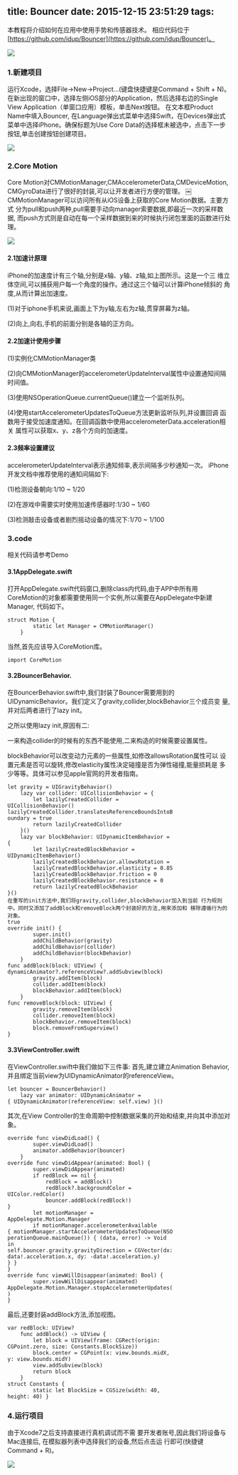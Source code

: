title: Bouncer
date: 2015-12-15 23:51:29
tags:
---

本教程将介绍如何在应用中使用手势和传感器技术。 相应代码位于[https://github.com/idup/Bouncer](https://github.com/idup/Bouncer)。

![](/picture/3-1.png)

### 1.新建项目

运行Xcode，选择File->New->Project...(键盘快捷键是Command + Shift + N)。在新出现的窗口中，选择左侧iOS部分的Application，然后选择右边的Single View Application（单窗口应用）模板，单击Next按钮。
在文本框Product Name中填入Bouncer, 在Language弹出式菜单中选择Swift，在Devices弹出式菜单中选择iPhone。确保标题为Use Core Data的选择框未被选中，点击下一步按钮,单击创建按钮创建项目。

![](/picture/3-2.png)

###  2.Core Motion

Core Motion对CMMotionManager,CMAccelerometerData,CMDeviceMotion, CMGyroData进行了很好的封装,可以让开发者进行方便的管理。
￼
CMMotionManager可以访问所有从iOS设备上获取的Core Motion数据。主要方式 分为pull和push两种,pull需要手动向manager索要数据,即最近一次的采样数据, 而push方式则是自动在每一个采样数据到来的时候执行闭包里面的函数进行处理。

![](/picture/3-3.png)


#### 2.1加速计原理

iPhone的加速度计有三个轴,分别是x轴、y轴、z轴,如上图所示。这是一个三 维立体空间,可以捕获用户每一个角度的操作。通过这三个轴可以计算iPhone倾斜的 角度,从而计算出加速度。

(1)对于iphone手机来说,画面上下为y轴,左右为z轴,贯穿屏幕为z轴。

(2)向上,向右,手机的前面分别是各轴的正方向。

#### 2.2加速计使用步骤

(1)实例化CMMotionManager类

(2)向CMMotionManager的accelerometerUpdateInterval属性中设置通知间隔 时间值。

(3)使用NSOperationQueue.currentQueue()建立一个监听队列。

(4)使用startAccelerometerUpdatesToQueue方法更新监听队列,并设置回调 函数用于接受加速度通知。在回调函数中使用accelerometerData.acceleration相关 属性可以获取x、y、z各个方向的加速度。

#### 2.3频率设置建议

accelerometerUpdateInterval表示通知频率,表示间隔多少秒通知一次。 iPhone开发文档中推荐使用的通知间隔如下:

(1)检测设备朝向:1/10 ~ 1/20

(2)在游戏中需要实时使用加速传感器时:1/30 ~ 1/60

(3)检测敲击设备或者剧烈摇动设备的情况下:1/70 ~ 1/100

### 3.code

相关代码请参考Demo

#### 3.1AppDelegate.swift

打开AppDelegate.swift代码窗口,删除class内代码,由于APP中所有用 CoreMotion的对象都需要使用同一个实例,所以需要在AppDelegate中新建Manager, 代码如下。

```
struct Motion {
        static let Manager = CMMotionManager()
    }
```

当然,首先应该导入CoreMotion库。

```
import CoreMotion
```

#### 3.2BouncerBehavior.

在BouncerBehavior.swift中,我们封装了Bouncer需要用到的 UIDynamicBehavior。我们定义了gravity,collider,blockBehavior三个成员变 量,并对后两者进行了lazy init。

之所以使用lazy init,原因有二:

一来构造collider的时候有的东西不能使用,二来构造的时候需要设置属性。

 blockBehavior可以改变动力元素的一些属性,如修改allowsRotation属性可以
设置元素是否可以旋转,修改elasticity属性决定碰撞是否为弹性碰撞,能量损耗是 多少等等。具体可以参见apple官网的开发者指南。

```
let gravity = UIGravityBehavior()
    lazy var collider: UICollisionBehavior = {
        let lazilyCreatedCollider =
UICollisionBehavior()
lazilyCreatedCollider.translatesReferenceBoundsIntoB
oundary = true
        return lazilyCreatedCollider
    }()
    lazy var blockBehavior: UIDynamicItemBehavior =
{
        let lazilyCreatedBlockBehavior =
UIDynamicItemBehavior()
        lazilyCreatedBlockBehavior.allowsRotation =
        lazilyCreatedBlockBehavior.elasticity = 0.85
        lazilyCreatedBlockBehavior.friction = 0
        lazilyCreatedBlockBehavior.resistance = 0
        return lazilyCreatedBlockBehavior
}()
在重写的init方法中,我们将gravity,collider,blockBehavior加入到当前 行为规则中。同时又添加了addBlock和removeBlock两个封装好的方法,用来添加和 移除遵循行为的对象。
true
override init() {
        super.init()
        addChildBehavior(gravity)
        addChildBehavior(collider)
        addChildBehavior(blockBehavior)
    }
func addBlock(block: UIView) {
dynamicAnimator?.referenceView?.addSubview(block)
        gravity.addItem(block)
        collider.addItem(block)
        blockBehavior.addItem(block)
    }
func removeBlock(block: UIView) {
        gravity.removeItem(block)
        collider.removeItem(block)
        blockBehavior.removeItem(block)
        block.removeFromSuperview()
}
```
#### 3.3ViewController.swift

在ViewController.swift中我们做如下三件事:
首先,建立建立Animation Behavior,并且绑定当前view为UIDynamicAnimator的referenceView。

```
let bouncer = BouncerBehavior()
    lazy var animator: UIDynamicAnimator =
{ UIDynamicAnimator(referenceView: self.view) }()
```

其次,在View Controller的生命周期中控制数据采集的开始和结束,并向其中添加对象。

```
override func viewDidLoad() {
        super.viewDidLoad()
        animator.addBehavior(bouncer)
    }
override func viewDidAppear(animated: Bool) {
        super.viewDidAppear(animated)
        if redBlock == nil {
            redBlock = addBlock()
            redBlock?.backgroundColor =
UIColor.redColor()
            bouncer.addBlock(redBlock!)
}
        let motionManager =
AppDelegate.Motion.Manager
        if motionManager.accelerometerAvailable
{ motionManager.startAccelerometerUpdatesToQueue(NSO
perationQueue.mainQueue()) { (data, error) -> Void
in
self.bouncer.gravity.gravityDirection = CGVector(dx:
data!.acceleration.x, dy: -data!.acceleration.y)
} }
}
override func viewWillDisappear(animated: Bool) {
        super.viewWillDisappear(animated)
AppDelegate.Motion.Manager.stopAccelerometerUpdates(
)
}
```
最后,还要封装addBlock方法,添加视图。

```
var redBlock: UIView?
    func addBlock() -> UIView {
        let block = UIView(frame: CGRect(origin:
CGPoint.zero, size: Constants.BlockSize))
        block.center = CGPoint(x: view.bounds.midX,
y: view.bounds.midY)
        view.addSubview(block)
        return block
    }
struct Constants {
        static let BlockSize = CGSize(width: 40,
height: 40) }
```

### 4.运行项目

由于Xcode7之后支持直接进行真机调试而不需 要开发者账号,因此我们将设备与Mac连接后, 在模拟器列表中选择我们的设备,然后点击运 行即可(快捷键 Command + R)。

![](p/icture/3-4.png)
